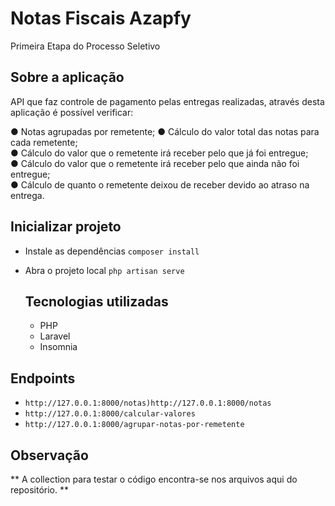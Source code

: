 # Notas Fiscais Azapfy

Primeira Etapa do Processo Seletivo

## Sobre a aplicação

API que faz controle de pagamento pelas entregas realizadas, através desta aplicação é possível verificar:

● Notas agrupadas por remetente;
● Cálculo do valor total das notas para cada remetente;
<br>
● Cálculo do valor que o remetente irá receber pelo que já foi entregue;
<br>
● Cálculo do valor que o remetente irá receber pelo que ainda não foi entregue;
<br>
● Cálculo de quanto o remetente deixou de receber devido ao atraso na entrega.

## Inicializar projeto

- Instale as dependências
  `composer install`
- Abra o projeto local
  `php artisan serve`

  ## Tecnologias utilizadas
    - PHP
    - Laravel
    - Insomnia
 
## Endpoints
- `http://127.0.0.1:8000/notas)http://127.0.0.1:8000/notas`
- `http://127.0.0.1:8000/calcular-valores`
- `http://127.0.0.1:8000/agrupar-notas-por-remetente`

## Observação
** A collection para testar o código encontra-se nos arquivos aqui do repositório. **

